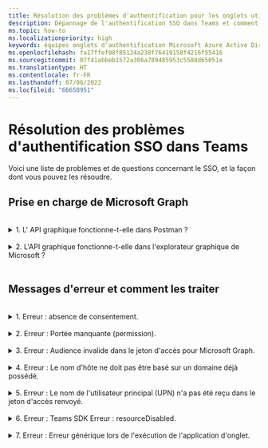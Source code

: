 ```yaml
---
title: Résolution des problèmes d'authentification pour les onglets utilisant SSO dans Teams
description: Dépannage de l'authentification SSO dans Teams et comment l'utiliser dans les onglets
ms.topic: how-to
ms.localizationpriority: high
keywords: équipes onglets d'authentification Microsoft Azure Active Directory (Azure AD) erreurs SSO questions
ms.openlocfilehash: fa17ffef08f85124a230f76419158f4216f55416
ms.sourcegitcommit: 07f41abbeb1572a306a789485953c5588d65051e
ms.translationtype: HT
ms.contentlocale: fr-FR
ms.lasthandoff: 07/06/2022
ms.locfileid: "66658951"
---
```

# <a name="troubleshoot-sso-authentication-in-teams"></a>Résolution des problèmes d'authentification SSO dans Teams

Voici une liste de problèmes et de questions concernant le SSO, et la façon dont vous pouvez les résoudre.
<br>

## <a name="support-for-microsoft-graph"></a>Prise en charge de Microsoft Graph

<br>
<details>
<summary>1. L' API graphique fonctionne-t-elle dans Postman ?</summary>
<br>
Vous pouvez utiliser la collection Microsoft Graph Postman avec les API Microsoft Graph.

Pour obtenir plus d’informations, consultez [Utilisation de Postman avec l’API Microsoft Graph](/graph/use-postman).
</details>
<br>
<details>
<summary>2. L'API graphique fonctionne-t-elle dans l'explorateur graphique de Microsoft ?</summary>
<br>
Oui, l'API graphique fonctionne dans l'explorateur graphique de Microsoft.

Pour plus d'informations, voir [Explorateur de graphiques](https://developer.microsoft.com/graph/graph-explorer).

</details>
<br>

## <a name="error-messages-and-how-to-handle-them"></a>Messages d'erreur et comment les traiter

<br>
<details>
<summary>1. Erreur : absence de consentement.</summary>
<br>
Lorsqu' Azure AD reçoit une demande d'accès à une ressource Microsoft Graph, il vérifie si l'utilisateur (ou l'administrateur du locataire) a donné son consentement pour cette ressource. S'il n'y a pas d'enregistrement du consentement de l'utilisateur ou de l'administrateur, Azure AD envoie un message d'erreur à votre service Web.

Votre code doit indiquer au client (par exemple, dans le corps d'une réponse 403 Forbidden) comment traiter l'erreur :

- Si l'application de l'onglet nécessite des scopes Microsoft Graph pour lesquels seul un administrateur peut donner son accord, votre code devrait générer une erreur.
- Si les seules étendues requises peuvent être envoyées par l’utilisateur, votre code doit basculer vers un autre système d’authentification des utilisateurs.

</details>
<br>
<details>
<summary>2. Erreur : Portée manquante (permission).</summary>
<br>
Cette erreur n'apparaît que pendant le développement.

Pour gérer cette erreur, votre code côté serveur doit envoyer une réponse 403 Forbidden au client. Il doit consigner l'erreur dans la console ou l'enregistrer dans un journal.
</details>
<br>
<details>
<summary>3. Erreur : Audience invalide dans le jeton d'accès pour Microsoft Graph.</summary>
<br>
Le code côté serveur doit envoyer une réponse 403 Forbidden au client pour montrer un message à l'utilisateur. Il est recommandé de consigner également l'erreur dans la console, ou de l'enregistrer dans un journal.
</details>
<br>
<details>
<summary>4. Erreur : Le nom d'hôte ne doit pas être basé sur un domaine déjà possédé.</summary>
<br>
Vous pouvez obtenir cette erreur dans l'un des deux scénarios suivants :

1. Le domaine personnalisé n'est pas ajouté à Azure AD. Pour ajouter un domaine personnalisé à Azure [AD et l'enregistrer, suivez la procédure d'ajout d'un nom de domaine personnalisé à Azure AD](/azure/active-directory/fundamentals/add-custom-domain), puis suivez à nouveau les étapes de [configuration de la portée du jeton ](tab-sso-register-aad.md#configure-scope-for-access-token)d'accès.
1. Vous n'êtes pas connecté avec des informations d'identification d'administrateur dans l'hébergement Microsoft 365. Connectez-vous à Microsoft 365 en tant qu'administrateur.

</details>
<br>
<details>
<summary>5. Erreur : Le nom de l'utilisateur principal (UPN) n'a pas été reçu dans le jeton d'accès renvoyé.</summary>
<br>
Vous pouvez ajouter l' UPN comme une demande facultative dans Azure AD.

Pour plus d'informations, voir [Fournir des revendications facultatives à votre application ](/azure/active-directory/develop/active-directory-optional-claims)et[ des jetons d'accès](/azure/active-directory/develop/access-tokens).
</details>
<br>
<details>
<summary>6. Erreur : Teams SDK Erreur : resourceDisabled.</summary>
<br>
Pour éviter cette erreur, assurez-vous que l' URI de l' ID de l'application est configuré correctement dans l'enregistrement des applications Azure AD et dans votre client Teams.

Pour plus d'informations sur l' URI de l'application, voir [Pour exposer une API ](tab-sso-register-aad.md#to-expose-an-api).

</details>
<br>

<details>
<summary>7. Erreur : Erreur générique lors de l'exécution de l'application d'onglet.</summary>
<br>
Une erreur générique peut apparaître lorsqu'une ou plusieurs des configurations d'applications effectuées dans Azure AD sont incorrectes. Pour résoudre cette erreur, vérifiez si les détails de l'application configurés dans votre code et dans le manifeste Teams correspondent aux valeurs dans Azure AD.

L'image suivante montre un exemple des détails de l'application configurés dans Azure AD.

:::image type="content" source="../../../assets/images/authentication/teams-sso-tabs/azure-app-details.png" alt-text="Valeurs de configuration des applications dans Azure AD":::

Vérifiez que les valeurs suivantes correspondent entre Azure AD, le code côté client et le manifeste de l'application Teams :

- **App ID** : L' app ID que vous avez généré dans Azure AD doit être le même dans le code et dans le fichier manifest de Teams. Vérifiez que l 'ID de l'application dans le manifeste Teams correspond à l' ID de **l'application (client)** dans Azure AD.

- **Secret d'application** : le secret d'application configuré dans le backend de votre application doit correspondre aux informations d'identification du **client dans Azure** AD.
    Vous devez également vérifier si le secret du client a expiré.

- **URI de l'application** : L'URI de l'application dans le code et dans le fichier manifeste de **l'application Teams doit correspondre à l' URI** de l'application dans Azure AD.

- **Autorisations de l'application** : Vérifiez si les autorisations que vous avez définies dans le champ d'application correspondent aux besoins de votre application. Si oui, vérifiez si elles ont été accordées à l'utilisateur dans le jeton d'accès.

- **Consentement de l'administrateur** : si un champ d'application nécessite le consentement de l'administrateur, vérifiez si le consentement a été accordé à l'utilisateur pour ce champ d'application particulier.

En outre, inspectez le jeton d'accès qui a été envoyé à l'application de l'onglet pour vérifier si les valeurs suivantes sont correctes :

- **Audience (aud)** : Vérifiez si l'identifiant de l'application dans le jeton est correct comme indiqué dans Azure AD.
- **Tenant Id(tid)** : Vérifier si le locataire mentionné dans le jeton est correct.
- **Identité de l'utilisateur (preferred_username)** : Vérifier si l'identité de l'utilisateur correspond au nom d'utilisateur dans la demande de jeton d'accès pour la portée à laquelle l'utilisateur actuel veut accéder.
- **Scopes (scp)** : Vérifier si le scope pour lequel le jeton d'accès est demandé est correct, et tel que défini dans Azure AD.
- **Azure AD version 1.0 ou 2.0 (ver)** : Vérifier si la version d' Azure AD est correcte.

Vous pouvez utiliser [JWT](https://jwt.ms) pour inspecter le jeton.

</details>
